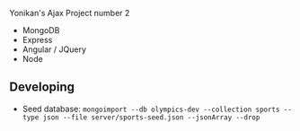 Yonikan's Ajax Project number 2

* MongoDB
* Express
* Angular / JQuery
* Node

## Developing

* Seed database: `mongoimport --db olympics-dev --collection sports --type json --file server/sports-seed.json --jsonArray --drop`
